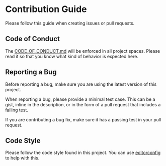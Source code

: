 # Contribution Guide

Please follow this guide when
creating issues or pull requests.


## Code of Conduct

The [CODE_OF_CONDUCT.md](CODE_OF_CONDUCT.md)
will be enforced in all project spaces.
Please read it
so that you know what kind of behavior
is expected here.


## Reporting a Bug

Before reporting a bug,
make sure you are using the latest version
of this project.

When reporting a bug,
please provide a minimal test case.
This can be a gist,
inline in the description,
or in the form of a pull request
that includes a failing test.

If you are contributing a bug fix,
make sure it has a passing test
in your pull request.


## Code Style

Please follow the code style
found in this project.
You can use [editorconfig](http://editorconfig.org)
to help with this.
